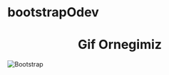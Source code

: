 # bootstrapOdev
<h1 align="center">Gif Ornegimiz</h1>

![Bootstrap](https://github.com/ismailcal21/bootstrapOdev/blob/main/gif.gif)

